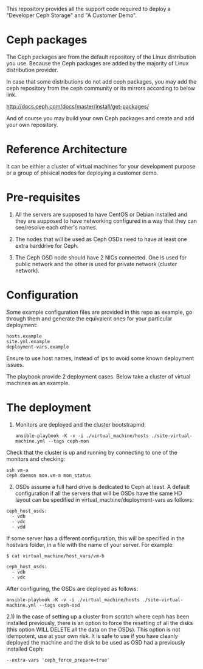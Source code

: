 This repository provides all the support code required to deploy a "Developer
Ceph Storage" and "A Customer Demo".

# Ceph packages

The Ceph packages are from the default repository of the Linux distribution you use. 
Because the Ceph packages are added by the majority of Linux distribution provider.

In case that some distributions do not add ceph packages, you may add the ceph repository 
from the ceph community or its mirrors according to below link.

http://docs.ceph.com/docs/master/install/get-packages/

And of course you may build your own Ceph packages and create and add your own repository.

# Reference Architecture

It can be eithier a cluster of virtual machines for your development purpose or a group of 
phisical nodes for deploying a customer demo.

# Pre-requisites


1. All the servers are supposed to have CentOS or Debian installed and they are supposed to
have networking configured in a way that they can see/resolve each other's names.

1. The nodes that will be used as Ceph OSDs need to have at least one extra harddrive for Ceph.

1. The Ceph OSD node should have 2 NICs connected. One is used for public network and 
the other is used for private network (cluster network).

# Configuration

Some example configuration files are provided in this repo as example, go through them and
generate the equivalent ones for your particular deployment:

    hosts.example
    site.yml.example
    deployment-vars.example


Ensure to use host names, instead of ips to avoid some known deployment issues.

The playbook provide 2 deployment cases. Below take a cluster of virtual machines as an example.

# The deployment

1) Monitors are deployed and the cluster bootstrapmd:


       ansible-playbook -K -v -i ./virtual_machine/hosts ./site-virtual-machine.yml --tags ceph-mon

Check that the cluster is up and running by connecting to one of the monitors
and checking:

    ssh vm-a
    ceph daemon mon.vm-a mon_status

2) OSDs assume a full hard drive is dedicated to Ceph at least. A default
configuration if all the servers that will be OSDs have the same HD layout
can be spedified in virtual_machine/deployment-vars as follows:

```
ceph_host_osds:
  - vdb
  - vdc
  - vdd
```

If some server has a different configuration, this will be specified in the
hostvars folder, in a file with the name of your server. For example:

```
$ cat virtual_machine/host_vars/vm-b

ceph_host_osds:
  - vdb
  - vdc
```

After configuring, the OSDs are deployed as follows:

    ansible-playbook -K -v -i ./virtual_machine/hosts ./site-virtual-machine.yml --tags ceph-osd

2.1) In the case of setting up a cluster from scratch where ceph has been installed
previously, there is an option to force the resetting of all the disks (this
option WILL DELETE all the data on the OSDs). This option is not
idempotent, use at your own risk. It is safe to use if you have cleanly deployed
the machine and the disk to be used as OSD had a previously installed Ceph:

    --extra-vars 'ceph_force_prepare=true'
